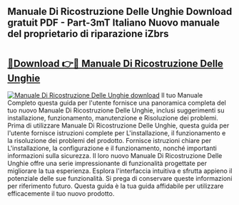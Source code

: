 ## Manuale Di Ricostruzione Delle Unghie Download gratuit PDF - Part-3mT Italiano Nuovo manuale del proprietario di riparazione iZbrs

# <h2><a href="http://dfd1jtb.blite.top/?on=Manuale+Di+Ricostruzione+Delle+Unghie">🔗Download 👉🔴 Manuale Di Ricostruzione Delle Unghie</a></h2>

[![Manuale Di Ricostruzione Delle Unghie download](https://i.imgur.com/lujVjoI.png)](http://dfd1jtb.blite.top/?on=Manuale+Di+Ricostruzione+Delle+Unghie)
Il tuo Manuale Completo questa guida per l'utente fornisce una panoramica completa del tuo nuovo Manuale Di Ricostruzione Delle Unghie, inclusi suggerimenti su installazione, funzionamento, manutenzione e Risoluzione dei problemi. Prima di utilizzare Manuale Di Ricostruzione Delle Unghie, questa guida per l'utente fornisce istruzioni complete per L'installazione, il funzionamento e la risoluzione dei problemi del prodotto. Fornisce istruzioni chiare per L'installazione, la configurazione e il funzionamento, nonché importanti informazioni sulla sicurezza. Il loro nuovo Manuale Di Ricostruzione Delle Unghie offre una serie impressionante di funzionalità progettate per migliorare la tua esperienza. Esplora l'interfaccia intuitiva e sfrutta appieno il potenziale delle sue funzionalità. Si prega di conservare queste informazioni per riferimento futuro. Questa guida è la tua guida affidabile per utilizzare efficacemente il tuo nuovo prodotto.
